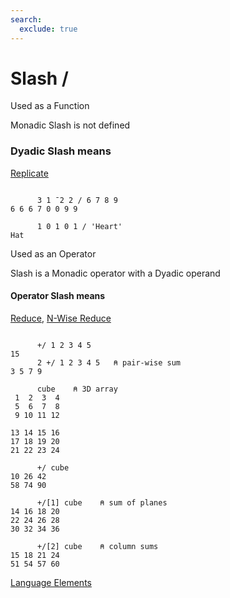 ```yaml
---
search:
  exclude: true
---
```






<h1 class="heading"><span class="name">Slash</span> <span class="command">/</span></h1>


Used as a Function


Monadic Slash is not defined

### Dyadic Slash means


[Replicate](../primitive-functions/replicate.md)
```apl

      3 1 ¯2 2 / 6 7 8 9
6 6 6 7 0 0 9 9

      1 0 1 0 1 / 'Heart'
Hat
```

Used as an Operator


Slash is a Monadic operator with a Dyadic operand

#### Operator Slash means


[Reduce](../primitive-operators/reduce.md), [N-Wise Reduce](../primitive-operators/reduce-n-wise.md)
```apl

      +/ 1 2 3 4 5
15
      2 +/ 1 2 3 4 5   ⍝ pair-wise sum
3 5 7 9

      cube    ⍝ 3D array
 1  2  3  4
 5  6  7  8
 9 10 11 12
           
13 14 15 16
17 18 19 20
21 22 23 24

      +/ cube
10 26 42
58 74 90

      +/[1] cube    ⍝ sum of planes
14 16 18 20
22 24 26 28
30 32 34 36

      +/[2] cube    ⍝ column sums
15 18 21 24
51 54 57 60

```


[Language Elements](./language-elements.md)


